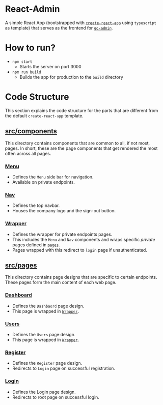 # React-Admin
A simple React App (bootstrapped with [`create-react-app`](https://github.com/facebook/create-react-app) using `typescript` as template) that serves as the frontend for [`go-admin`](https://github.com/Rajil1213/go-admin).

# How to run?
* `npm start`
  - Starts the server on port 3000
* `npm run build`
  - Builds the app for production to the `build` directory

# Code Structure
This section explains the code structure for the parts that are different from the default `create-react-app` template.

## [src/components](./src/components/)
This directory contains components that are common to all, if not most, pages. In short, these are the page components that get rendered the most often across all pages.

### [Menu](./src/components/Menu.tsx)
* Defines the `Menu` side bar for navigation.
* Available on private endpoints.

### [Nav](./src/components/Nav.tsx)
* Defines the top navbar.
* Houses the company logo and the sign-out button.

### [Wrapper](./src/components/Wrapper.tsx)
* Defines the wrapper for private endpoints pages.
* This includes the `Menu` and `Nav` components and wraps specific _private_ pages defined in [`pages`](./src/pages/).
* Pages wrapped with this redirect to `login` page if unauthenticated.

## [src/pages](./src/pages/)
This directory contains page designs that are specific to certain endpoints. These pages form the main content of each web page.

### [Dashboard](./src/pages/Dashboard.tsx)
* Defines the `Dashbaord` page design.
* This page is wrapped in [`Wrapper`](./src/components/Wrapper.tsx).

### [Users](./src/pages/Users.tsx)
* Defines the `Users` page design.
* This page is wrapped in [`Wrapper`](./src/components/Wrapper.tsx).
### [Register](./src/pages/Register.tsx)
* Defines the `Register` page design.
* Redirects to `Login` page on successful registration.

### [Login](./src/pages/Login.tsx)
* Defines the Login page design.
* Redirects to root page on successful login.

